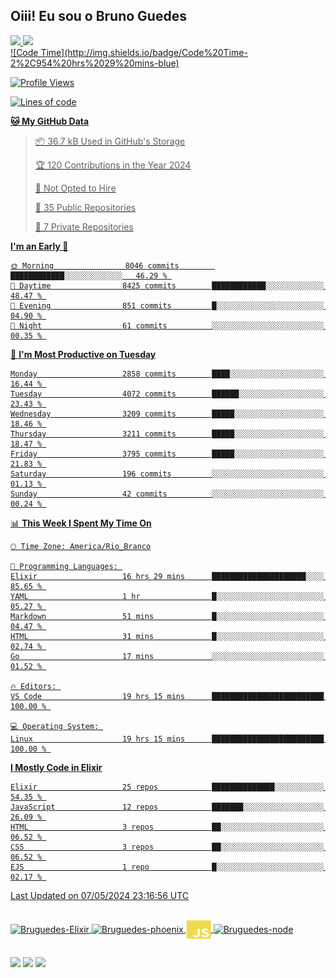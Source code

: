 ## Oiii! Eu sou o Bruno Guedes
 <div>
  <a href="https://github.com/bruguedes">
  <img height="180em" src="https://github-readme-stats.vercel.app/api?username=bruguedes&show_icons=true&theme=dark&include_all_commits=true&count_private=true"/>
  <img height="180em" src="https://github-readme-stats.vercel.app/api/top-langs/?username=bruguedes&layout=compact&langs_count=7&theme=dark"/>
</div>
<div>
  <!--START_SECTION:waka-->
![Code Time](http://img.shields.io/badge/Code%20Time-2%2C954%20hrs%2029%20mins-blue)

![Profile Views](http://img.shields.io/badge/Profile%20Views-150-blue)

![Lines of code](https://img.shields.io/badge/From%20Hello%20World%20I%27ve%20Written-4.0%20million%20lines%20of%20code-blue)

**🐱 My GitHub Data** 

> 📦 36.7 kB Used in GitHub's Storage 
 > 
> 🏆 120 Contributions in the Year 2024
 > 
> 🚫 Not Opted to Hire
 > 
> 📜 35 Public Repositories 
 > 
> 🔑 7 Private Repositories 
 > 
**I'm an Early 🐤** 

```text
🌞 Morning                8046 commits        ████████████░░░░░░░░░░░░░   46.29 % 
🌆 Daytime                8425 commits        ████████████░░░░░░░░░░░░░   48.47 % 
🌃 Evening                851 commits         █░░░░░░░░░░░░░░░░░░░░░░░░   04.90 % 
🌙 Night                  61 commits          ░░░░░░░░░░░░░░░░░░░░░░░░░   00.35 % 
```
📅 **I'm Most Productive on Tuesday** 

```text
Monday                   2858 commits        ████░░░░░░░░░░░░░░░░░░░░░   16.44 % 
Tuesday                  4072 commits        ██████░░░░░░░░░░░░░░░░░░░   23.43 % 
Wednesday                3209 commits        █████░░░░░░░░░░░░░░░░░░░░   18.46 % 
Thursday                 3211 commits        █████░░░░░░░░░░░░░░░░░░░░   18.47 % 
Friday                   3795 commits        █████░░░░░░░░░░░░░░░░░░░░   21.83 % 
Saturday                 196 commits         ░░░░░░░░░░░░░░░░░░░░░░░░░   01.13 % 
Sunday                   42 commits          ░░░░░░░░░░░░░░░░░░░░░░░░░   00.24 % 
```


📊 **This Week I Spent My Time On** 

```text
🕑︎ Time Zone: America/Rio_Branco

💬 Programming Languages: 
Elixir                   16 hrs 29 mins      █████████████████████░░░░   85.65 % 
YAML                     1 hr                █░░░░░░░░░░░░░░░░░░░░░░░░   05.27 % 
Markdown                 51 mins             █░░░░░░░░░░░░░░░░░░░░░░░░   04.47 % 
HTML                     31 mins             █░░░░░░░░░░░░░░░░░░░░░░░░   02.74 % 
Go                       17 mins             ░░░░░░░░░░░░░░░░░░░░░░░░░   01.52 % 

🔥 Editors: 
VS Code                  19 hrs 15 mins      █████████████████████████   100.00 % 

💻 Operating System: 
Linux                    19 hrs 15 mins      █████████████████████████   100.00 % 
```

**I Mostly Code in Elixir** 

```text
Elixir                   25 repos            ██████████████░░░░░░░░░░░   54.35 % 
JavaScript               12 repos            ███████░░░░░░░░░░░░░░░░░░   26.09 % 
HTML                     3 repos             ██░░░░░░░░░░░░░░░░░░░░░░░   06.52 % 
CSS                      3 repos             ██░░░░░░░░░░░░░░░░░░░░░░░   06.52 % 
EJS                      1 repo              █░░░░░░░░░░░░░░░░░░░░░░░░   02.17 % 
```




 Last Updated on 07/05/2024 23:16:56 UTC
<!--END_SECTION:waka-->
</div>
<div style="display: inline_block"><br>
  <img align="center" alt="Bruguedes-Elixir" height="30" width="40" src="https://cdn.jsdelivr.net/gh/devicons/devicon/icons/elixir/elixir-original.svg">
   <img align="center" alt="Bruguedes-phoenix" height="30" width="40" src="https://cdn.jsdelivr.net/gh/devicons/devicon/icons/phoenix/phoenix-original.svg">
  <img align="center" alt="Bruguedes-JavaScript" height="30" width="40" src="https://raw.githubusercontent.com/devicons/devicon/master/icons/javascript/javascript-plain.svg">
  <img align="center" alt="Bruguedes-node" height="30" width="40" src="https://cdn.jsdelivr.net/gh/devicons/devicon/icons/nodejs/nodejs-plain.svg">

</div>

  ##

<div>
  <a href="https://instagram.com/bruguedes21" target="_blank"><img src="https://img.shields.io/badge/-Instagram-%23E4405F?style=for-the-badge&logo=instagram&logoColor=white" target="_blank"></a>
  <a href="https://www.linkedin.com/in/bruguesil/" target="_blank"><img src="https://img.shields.io/badge/-LinkedIn-%230077B5?style=for-the-badge&logo=linkedin&logoColor=white" target="_blank"></a>
  <a href="https://t.me/bruguesil" target="_blank"><img src="https://img.shields.io/badge/Telegram-2CA5E0?style=for-the-badge&logo=telegram&logoColor=white" target="_blank"></a>

</div>
